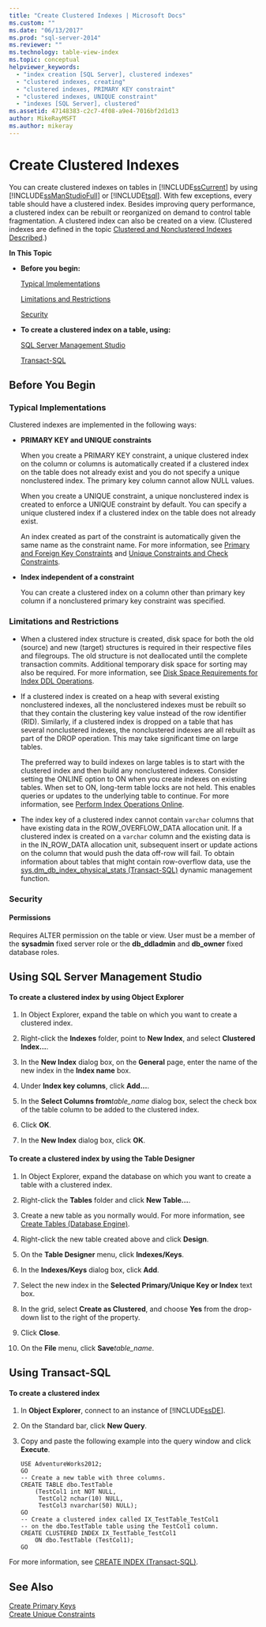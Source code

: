 ```yaml
---
title: "Create Clustered Indexes | Microsoft Docs"
ms.custom: ""
ms.date: "06/13/2017"
ms.prod: "sql-server-2014"
ms.reviewer: ""
ms.technology: table-view-index
ms.topic: conceptual
helpviewer_keywords: 
  - "index creation [SQL Server], clustered indexes"
  - "clustered indexes, creating"
  - "clustered indexes, PRIMARY KEY constraint"
  - "clustered indexes, UNIQUE constraint"
  - "indexes [SQL Server], clustered"
ms.assetid: 47148383-c2c7-4f08-a9e4-7016bf2d1d13
author: MikeRayMSFT
ms.author: mikeray
---
```

# Create Clustered Indexes
  You can create clustered indexes on tables in [!INCLUDE[ssCurrent](../../includes/sscurrent-md.md)] by using [!INCLUDE[ssManStudioFull](../../includes/ssmanstudiofull-md.md)] or [!INCLUDE[tsql](../../includes/tsql-md.md)]. With few exceptions, every table should have a clustered index. Besides improving query performance, a clustered index can be rebuilt or reorganized on demand to control table fragmentation. A clustered index can also be created on a view. (Clustered indexes are defined in the topic [Clustered and Nonclustered Indexes Described](clustered-and-nonclustered-indexes-described.md).)  
  
 **In This Topic**  
  
-   **Before you begin:**  
  
     [Typical Implementations](#Implementations)  
  
     [Limitations and Restrictions](#Restrictions)  
  
     [Security](#Security)  
  
-   **To create a clustered index on a table, using:**  
  
     [SQL Server Management Studio](#SSMSProcedure)  
  
     [Transact-SQL](#TsqlProcedure)  
  
##  <a name="BeforeYouBegin"></a> Before You Begin  
  
###  <a name="Implementations"></a> Typical Implementations  
 Clustered indexes are implemented in the following ways:  
  
-   **PRIMARY KEY and UNIQUE constraints**  
  
     When you create a PRIMARY KEY constraint, a unique clustered index on the column or columns is automatically created if a clustered index on the table does not already exist and you do not specify a unique nonclustered index. The primary key column cannot allow NULL values.  
  
     When you create a UNIQUE constraint, a unique nonclustered index is created to enforce a UNIQUE constraint by default. You can specify a unique clustered index if a clustered index on the table does not already exist.  
  
     An index created as part of the constraint is automatically given the same name as the constraint name. For more information, see [Primary and Foreign Key Constraints](../tables/primary-and-foreign-key-constraints.md) and [Unique Constraints and Check Constraints](../tables/unique-constraints-and-check-constraints.md).  
  
-   **Index independent of a constraint**  
  
     You can create a clustered index on a column other than primary key column if a nonclustered primary key constraint was specified.  
  
###  <a name="Restrictions"></a> Limitations and Restrictions  
  
-   When a clustered index structure is created, disk space for both the old (source) and new (target) structures is required in their respective files and filegroups. The old structure is not deallocated until the complete transaction commits. Additional temporary disk space for sorting may also be required. For more information, see [Disk Space Requirements for Index DDL Operations](disk-space-requirements-for-index-ddl-operations.md).  
  
-   If a clustered index is created on a heap with several existing nonclustered indexes, all the nonclustered indexes must be rebuilt so that they contain the clustering key value instead of the row identifier (RID). Similarly, if a clustered index is dropped on a table that has several nonclustered indexes, the nonclustered indexes are all rebuilt as part of the DROP operation. This may take significant time on large tables.  
  
     The preferred way to build indexes on large tables is to start with the clustered index and then build any nonclustered indexes. Consider setting the ONLINE option to ON when you create indexes on existing tables. When set to ON, long-term table locks are not held. This enables queries or updates to the underlying table to continue. For more information, see [Perform Index Operations Online](perform-index-operations-online.md).  
  
-   The index key of a clustered index cannot contain `varchar` columns that have existing data in the ROW_OVERFLOW_DATA allocation unit. If a clustered index is created on a `varchar` column and the existing data is in the IN_ROW_DATA allocation unit, subsequent insert or update actions on the column that would push the data off-row will fail. To obtain information about tables that might contain row-overflow data, use the [sys.dm_db_index_physical_stats &#40;Transact-SQL&#41;](/sql/relational-databases/system-dynamic-management-views/sys-dm-db-index-physical-stats-transact-sql) dynamic management function.  
  
###  <a name="Security"></a> Security  
  
####  <a name="Permissions"></a> Permissions  
 Requires ALTER permission on the table or view. User must be a member of the **sysadmin** fixed server role or the **db_ddladmin** and **db_owner** fixed database roles.  
  
##  <a name="SSMSProcedure"></a> Using SQL Server Management Studio  
  
#### To create a clustered index by using Object Explorer  
  
1.  In Object Explorer, expand the table on which you want to create a clustered index.  
  
2.  Right-click the **Indexes** folder, point to **New Index**, and select **Clustered Index...**.  
  
3.  In the **New Index** dialog box, on the **General** page, enter the name of the new index in the **Index name** box.  
  
4.  Under **Index key columns**, click **Add...**.  
  
5.  In the **Select Columns from**_table_name_ dialog box, select the check box of the table column to be added to the clustered index.  
  
6.  Click **OK**.  
  
7.  In the **New Index** dialog box, click **OK**.  
  
#### To create a clustered index by using the Table Designer  
  
1.  In Object Explorer, expand the database on which you want to create a table with a clustered index.  
  
2.  Right-click the **Tables** folder and click **New Table...**.  
  
3.  Create a new table as you normally would. For more information, see [Create Tables &#40;Database Engine&#41;](../tables/create-tables-database-engine.md).  
  
4.  Right-click the new table created above and click **Design**.  
  
5.  On the **Table Designer** menu, click **Indexes/Keys**.  
  
6.  In the **Indexes/Keys** dialog box, click **Add**.  
  
7.  Select the new index in the **Selected Primary/Unique Key or Index** text box.  
  
8.  In the grid, select **Create as Clustered**, and choose **Yes** from the drop-down list to the right of the property.  
  
9. Click **Close**.  
  
10. On the **File** menu, click **Save**_table_name_.  
  
##  <a name="TsqlProcedure"></a> Using Transact-SQL  
  
#### To create a clustered index  
  
1.  In **Object Explorer**, connect to an instance of [!INCLUDE[ssDE](../../includes/ssde-md.md)].  
  
2.  On the Standard bar, click **New Query**.  
  
3.  Copy and paste the following example into the query window and click **Execute**.  
  
    ```  
    USE AdventureWorks2012;  
    GO  
    -- Create a new table with three columns.  
    CREATE TABLE dbo.TestTable  
        (TestCol1 int NOT NULL,  
         TestCol2 nchar(10) NULL,  
         TestCol3 nvarchar(50) NULL);  
    GO  
    -- Create a clustered index called IX_TestTable_TestCol1  
    -- on the dbo.TestTable table using the TestCol1 column.  
    CREATE CLUSTERED INDEX IX_TestTable_TestCol1   
        ON dbo.TestTable (TestCol1);   
    GO  
    ```  
  
 For more information, see [CREATE INDEX &#40;Transact-SQL&#41;](/sql/t-sql/statements/create-index-transact-sql).  
  
## See Also  
 [Create Primary Keys](../tables/create-primary-keys.md)   
 [Create Unique Constraints](../tables/create-unique-constraints.md)  
  
  
